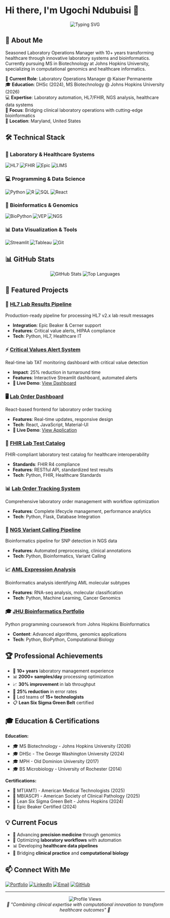 # Hi there, I'm Ugochi Ndubuisi 👋

<div align="center">
  <img src="https://readme-typing-svg.herokuapp.com?font=Fira+Code&pause=1000&color=2E97F7&center=true&vCenter=true&width=450&lines=DHSc%2C+MT(AMT)%2C+MB(ASCP);Laboratory+Operations+Manager;Bioinformatics+Developer;Healthcare+Informatics+Expert;Johns+Hopkins+MS+Biotechnology+Student" alt="Typing SVG" />
</div>

## 🧬 About Me

Seasoned Laboratory Operations Manager with 10+ years transforming healthcare through innovative laboratory systems and bioinformatics. Currently pursuing MS in Biotechnology at Johns Hopkins University, specializing in computational genomics and healthcare informatics.

🏥 **Current Role**: Laboratory Operations Manager @ Kaiser Permanente  
🎓 **Education**: DHSc (2024), MS Biotechnology @ Johns Hopkins University (2026)  
💻 **Expertise**: Laboratory automation, HL7/FHIR, NGS analysis, healthcare data systems  
🧬 **Focus**: Bridging clinical laboratory operations with cutting-edge bioinformatics  
📍 **Location**: Maryland, United States

## 🛠️ Technical Stack

### 🧪 Laboratory & Healthcare Systems
![HL7](https://img.shields.io/badge/HL7-FF6B6B?style=for-the-badge&logo=healthcare&logoColor=white)
![FHIR](https://img.shields.io/badge/FHIR-4ECDC4?style=for-the-badge&logo=fire&logoColor=white)
![Epic](https://img.shields.io/badge/Epic_Beaker-007ACC?style=for-the-badge&logo=epic&logoColor=white)
![LIMS](https://img.shields.io/badge/LIMS-45B7D1?style=for-the-badge&logo=database&logoColor=white)

### 💻 Programming & Data Science
![Python](https://img.shields.io/badge/Python-3776AB?style=for-the-badge&logo=python&logoColor=white)
![R](https://img.shields.io/badge/R-276DC3?style=for-the-badge&logo=r&logoColor=white)
![SQL](https://img.shields.io/badge/SQL-336791?style=for-the-badge&logo=postgresql&logoColor=white)
![React](https://img.shields.io/badge/React-20232A?style=for-the-badge&logo=react&logoColor=61DAFB)

### 🧬 Bioinformatics & Genomics
![BioPython](https://img.shields.io/badge/BioPython-4B8BBE?style=for-the-badge&logo=python&logoColor=white)
![VEP](https://img.shields.io/badge/Ensembl_VEP-86B817?style=for-the-badge)
![NGS](https://img.shields.io/badge/NGS_Analysis-9B59B6?style=for-the-badge&logo=dna&logoColor=white)

### 📊 Data Visualization & Tools
![Streamlit](https://img.shields.io/badge/Streamlit-FF4B4B?style=for-the-badge&logo=streamlit&logoColor=white)
![Tableau](https://img.shields.io/badge/Tableau-E97627?style=for-the-badge&logo=tableau&logoColor=white)
![Git](https://img.shields.io/badge/Git-F05032?style=for-the-badge&logo=git&logoColor=white)

## 📊 GitHub Stats

<div align="center">
  <img src="https://github-readme-stats.vercel.app/api?username=ugochi141&show_icons=true&theme=tokyonight&hide_border=true" alt="GitHub Stats" />
  <img src="https://github-readme-stats.vercel.app/api/top-langs/?username=ugochi141&layout=compact&theme=tokyonight&hide_border=true" alt="Top Languages" />
</div>

## 🔬 Featured Projects

### 🏥 [HL7 Lab Results Pipeline](https://github.com/ugochi141/HL7-Lab-Results-Pipeline)
Production-ready pipeline for processing HL7 v2.x lab result messages
- **Integration**: Epic Beaker & Cerner support
- **Features**: Critical value alerts, HIPAA compliance
- **Tech**: Python, HL7, Healthcare IT

### ⚡ [Critical Values Alert System](https://github.com/ugochi141/Critical-Values-Alert-System)
Real-time lab TAT monitoring dashboard with critical value detection
- **Impact**: 25% reduction in turnaround time
- **Features**: Interactive Streamlit dashboard, automated alerts
- **🔗 Live Demo**: [View Dashboard](https://critical-values-alert-system.streamlit.app/)

### 🖥️ [Lab Order Dashboard](https://github.com/ugochi141/lab-order-dashboard)
React-based frontend for laboratory order tracking
- **Features**: Real-time updates, responsive design
- **Tech**: React, JavaScript, Material-UI
- **🔗 Live Demo**: [View Application](https://lab-order-dashboard.vercel.app/)

### 🧪 [FHIR Lab Test Catalog](https://github.com/ugochi141/FHIR-Lab-Test-Catalog)
FHIR-compliant laboratory test catalog for healthcare interoperability
- **Standards**: FHIR R4 compliance
- **Features**: RESTful API, standardized test results
- **Tech**: Python, FHIR, Healthcare Standards

### 📊 [Lab Order Tracking System](https://github.com/ugochi141/Lab-Order-Tracking-System)
Comprehensive laboratory order management with workflow optimization
- **Features**: Complete lifecycle management, performance analytics
- **Tech**: Python, Flask, Database Integration

### 🧬 [NGS Variant Calling Pipeline](https://github.com/ugochi141/NGS-Variant-Calling-Pipeline)
Bioinformatics pipeline for SNP detection in NGS data
- **Features**: Automated preprocessing, clinical annotations
- **Tech**: Python, Bioinformatics, Variant Calling

### 📈 [AML Expression Analysis](https://github.com/ugochi141/AML-Expression-Analysis)
Bioinformatics analysis identifying AML molecular subtypes
- **Features**: RNA-seq analysis, molecular classification
- **Tech**: Python, Machine Learning, Cancer Genomics

### 🎓 [JHU Bioinformatics Portfolio](https://github.com/ugochi141/JHU_Bioinformatics_Portfolio)
Python programming coursework from Johns Hopkins Bioinformatics
- **Content**: Advanced algorithms, genomics applications
- **Tech**: Python, BioPython, Computational Biology

## 🏆 Professional Achievements

- 🔬 **10+ years** laboratory management experience
- 📊 **2000+ samples/day** processing optimization
- 📈 **30% improvement** in lab throughput
- 🎯 **25% reduction** in error rates
- 🏥 Led teams of **15+ technologists**
- 📋 **Lean Six Sigma Green Belt** certified

## 🎓 Education & Certifications

**Education:**
- 🎓 MS Biotechnology - Johns Hopkins University (2026)
- 🎓 DHSc - The George Washington University (2024)
- 🎓 MPH - Old Dominion University (2017)
- 🎓 BS Microbiology - University of Rochester (2014)

**Certifications:**
- 🏅 MT(AMT) - American Medical Technologists (2025)
- 🏅 MB(ASCP) - American Society of Clinical Pathology (2025)
- 🏅 Lean Six Sigma Green Belt - Johns Hopkins (2024)
- 🏅 Epic Beaker Certified (2024)

## 💡 Current Focus

- 🧬 Advancing **precision medicine** through genomics
- 🏥 Optimizing **laboratory workflows** with automation
- 📊 Developing **healthcare data pipelines**
- 🔬 Bridging **clinical practice** and **computational biology**

## 📫 Connect With Me

[![Portfolio](https://img.shields.io/badge/Portfolio-000000?style=for-the-badge&logo=About.me&logoColor=white)](https://ugochi141.github.io)
[![LinkedIn](https://img.shields.io/badge/LinkedIn-0077B5?style=for-the-badge&logo=linkedin&logoColor=white)](https://linkedin.com/in/ugochindubuisi)
[![Email](https://img.shields.io/badge/Email-D14836?style=for-the-badge&logo=gmail&logoColor=white)](mailto:u.l.ndubuisi@gmail.com)
[![GitHub](https://img.shields.io/badge/GitHub-100000?style=for-the-badge&logo=github&logoColor=white)](https://github.com/ugochi141)

---

<div align="center">
  <img src="https://komarev.com/ghpvc/?username=ugochi141&color=blue&style=flat" alt="Profile Views" />
</div>

<div align="center">
  <i>🚀 "Combining clinical expertise with computational innovation to transform healthcare outcomes" 🚀</i>
</div>